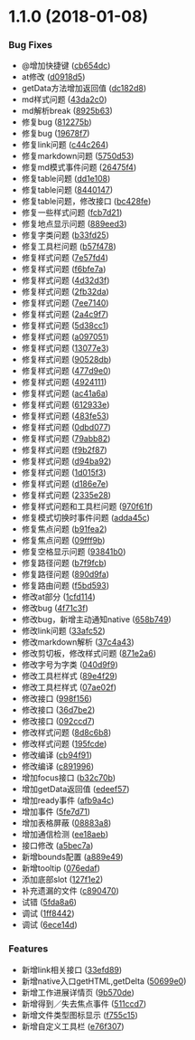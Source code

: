 <a name="1.1.0"></a>
# 1.1.0 (2018-01-08)


### Bug Fixes

* @增加快捷键 ([cb654dc](https://gitlab.corp.36kr.com/f2e/kr-editor/commit/cb654dc))
* at修改 ([d0918d5](https://gitlab.corp.36kr.com/f2e/kr-editor/commit/d0918d5))
* getData方法增加返回值 ([dc182d8](https://gitlab.corp.36kr.com/f2e/kr-editor/commit/dc182d8))
* md样式问题 ([43da2c0](https://gitlab.corp.36kr.com/f2e/kr-editor/commit/43da2c0))
* md解析break ([8925b63](https://gitlab.corp.36kr.com/f2e/kr-editor/commit/8925b63))
* 修复bug ([812275b](https://gitlab.corp.36kr.com/f2e/kr-editor/commit/812275b))
* 修复bug ([19678f7](https://gitlab.corp.36kr.com/f2e/kr-editor/commit/19678f7))
* 修复link问题 ([c44c264](https://gitlab.corp.36kr.com/f2e/kr-editor/commit/c44c264))
* 修复markdown问题 ([5750d53](https://gitlab.corp.36kr.com/f2e/kr-editor/commit/5750d53))
* 修复md模式事件问题 ([26475f4](https://gitlab.corp.36kr.com/f2e/kr-editor/commit/26475f4))
* 修复table问题 ([dd1e108](https://gitlab.corp.36kr.com/f2e/kr-editor/commit/dd1e108))
* 修复table问题 ([8440147](https://gitlab.corp.36kr.com/f2e/kr-editor/commit/8440147))
* 修复table问题，修改接口 ([bc428fe](https://gitlab.corp.36kr.com/f2e/kr-editor/commit/bc428fe))
* 修复一些样式问题 ([fcb7d21](https://gitlab.corp.36kr.com/f2e/kr-editor/commit/fcb7d21))
* 修复地点显示问题 ([889eed3](https://gitlab.corp.36kr.com/f2e/kr-editor/commit/889eed3))
* 修复字类问题 ([b33fd25](https://gitlab.corp.36kr.com/f2e/kr-editor/commit/b33fd25))
* 修复工具栏问题 ([b57f478](https://gitlab.corp.36kr.com/f2e/kr-editor/commit/b57f478))
* 修复样式问题 ([7e57fd4](https://gitlab.corp.36kr.com/f2e/kr-editor/commit/7e57fd4))
* 修复样式问题 ([f6bfe7a](https://gitlab.corp.36kr.com/f2e/kr-editor/commit/f6bfe7a))
* 修复样式问题 ([4d32d3f](https://gitlab.corp.36kr.com/f2e/kr-editor/commit/4d32d3f))
* 修复样式问题 ([2fb32da](https://gitlab.corp.36kr.com/f2e/kr-editor/commit/2fb32da))
* 修复样式问题 ([7ee7140](https://gitlab.corp.36kr.com/f2e/kr-editor/commit/7ee7140))
* 修复样式问题 ([2a4c9f7](https://gitlab.corp.36kr.com/f2e/kr-editor/commit/2a4c9f7))
* 修复样式问题 ([5d38cc1](https://gitlab.corp.36kr.com/f2e/kr-editor/commit/5d38cc1))
* 修复样式问题 ([a097051](https://gitlab.corp.36kr.com/f2e/kr-editor/commit/a097051))
* 修复样式问题 ([13077e3](https://gitlab.corp.36kr.com/f2e/kr-editor/commit/13077e3))
* 修复样式问题 ([90528db](https://gitlab.corp.36kr.com/f2e/kr-editor/commit/90528db))
* 修复样式问题 ([477d9e0](https://gitlab.corp.36kr.com/f2e/kr-editor/commit/477d9e0))
* 修复样式问题 ([4924111](https://gitlab.corp.36kr.com/f2e/kr-editor/commit/4924111))
* 修复样式问题 ([ac41a6a](https://gitlab.corp.36kr.com/f2e/kr-editor/commit/ac41a6a))
* 修复样式问题 ([612933e](https://gitlab.corp.36kr.com/f2e/kr-editor/commit/612933e))
* 修复样式问题 ([483fe53](https://gitlab.corp.36kr.com/f2e/kr-editor/commit/483fe53))
* 修复样式问题 ([0dbd077](https://gitlab.corp.36kr.com/f2e/kr-editor/commit/0dbd077))
* 修复样式问题 ([79abb82](https://gitlab.corp.36kr.com/f2e/kr-editor/commit/79abb82))
* 修复样式问题 ([f9b2f87](https://gitlab.corp.36kr.com/f2e/kr-editor/commit/f9b2f87))
* 修复样式问题 ([d94ba92](https://gitlab.corp.36kr.com/f2e/kr-editor/commit/d94ba92))
* 修复样式问题 ([1d015f3](https://gitlab.corp.36kr.com/f2e/kr-editor/commit/1d015f3))
* 修复样式问题 ([d186e7e](https://gitlab.corp.36kr.com/f2e/kr-editor/commit/d186e7e))
* 修复样式问题 ([2335e28](https://gitlab.corp.36kr.com/f2e/kr-editor/commit/2335e28))
* 修复样式问题和工具栏问题 ([970f61f](https://gitlab.corp.36kr.com/f2e/kr-editor/commit/970f61f))
* 修复模式切换时事件问题 ([adda45c](https://gitlab.corp.36kr.com/f2e/kr-editor/commit/adda45c))
* 修复焦点问题 ([b91fea2](https://gitlab.corp.36kr.com/f2e/kr-editor/commit/b91fea2))
* 修复焦点问题 ([09fff9b](https://gitlab.corp.36kr.com/f2e/kr-editor/commit/09fff9b))
* 修复空格显示问题 ([93841b0](https://gitlab.corp.36kr.com/f2e/kr-editor/commit/93841b0))
* 修复路径问题 ([b7f9fcb](https://gitlab.corp.36kr.com/f2e/kr-editor/commit/b7f9fcb))
* 修复路径问题 ([890d9fa](https://gitlab.corp.36kr.com/f2e/kr-editor/commit/890d9fa))
* 修复路由问题 ([f5bd593](https://gitlab.corp.36kr.com/f2e/kr-editor/commit/f5bd593))
* 修改at部分 ([1cfd114](https://gitlab.corp.36kr.com/f2e/kr-editor/commit/1cfd114))
* 修改bug ([4f71c3f](https://gitlab.corp.36kr.com/f2e/kr-editor/commit/4f71c3f))
* 修改bug，新增主动通知native ([658b749](https://gitlab.corp.36kr.com/f2e/kr-editor/commit/658b749))
* 修改link问题 ([33afc52](https://gitlab.corp.36kr.com/f2e/kr-editor/commit/33afc52))
* 修改markdown解析 ([37c4a43](https://gitlab.corp.36kr.com/f2e/kr-editor/commit/37c4a43))
* 修改剪切板，修改样式问题 ([871e2a6](https://gitlab.corp.36kr.com/f2e/kr-editor/commit/871e2a6))
* 修改字号为字类 ([040d9f9](https://gitlab.corp.36kr.com/f2e/kr-editor/commit/040d9f9))
* 修改工具栏样式 ([89e4f29](https://gitlab.corp.36kr.com/f2e/kr-editor/commit/89e4f29))
* 修改工具栏样式 ([07ae02f](https://gitlab.corp.36kr.com/f2e/kr-editor/commit/07ae02f))
* 修改接口 ([998f156](https://gitlab.corp.36kr.com/f2e/kr-editor/commit/998f156))
* 修改接口 ([36d7be2](https://gitlab.corp.36kr.com/f2e/kr-editor/commit/36d7be2))
* 修改接口 ([092ccd7](https://gitlab.corp.36kr.com/f2e/kr-editor/commit/092ccd7))
* 修改样式问题 ([8d8c6b8](https://gitlab.corp.36kr.com/f2e/kr-editor/commit/8d8c6b8))
* 修改样式问题 ([195fcde](https://gitlab.corp.36kr.com/f2e/kr-editor/commit/195fcde))
* 修改编译 ([cb94f91](https://gitlab.corp.36kr.com/f2e/kr-editor/commit/cb94f91))
* 修改编译 ([c891996](https://gitlab.corp.36kr.com/f2e/kr-editor/commit/c891996))
* 增加focus接口 ([b32c70b](https://gitlab.corp.36kr.com/f2e/kr-editor/commit/b32c70b))
* 增加getData返回值 ([edeef57](https://gitlab.corp.36kr.com/f2e/kr-editor/commit/edeef57))
* 增加ready事件 ([afb9a4c](https://gitlab.corp.36kr.com/f2e/kr-editor/commit/afb9a4c))
* 增加事件 ([5fe7d71](https://gitlab.corp.36kr.com/f2e/kr-editor/commit/5fe7d71))
* 增加表格屏蔽 ([08883a8](https://gitlab.corp.36kr.com/f2e/kr-editor/commit/08883a8))
* 增加通信检测 ([ee18aeb](https://gitlab.corp.36kr.com/f2e/kr-editor/commit/ee18aeb))
* 接口修改 ([a5bec7a](https://gitlab.corp.36kr.com/f2e/kr-editor/commit/a5bec7a))
* 新增bounds配置 ([a889e49](https://gitlab.corp.36kr.com/f2e/kr-editor/commit/a889e49))
* 新增tooltip ([076edaf](https://gitlab.corp.36kr.com/f2e/kr-editor/commit/076edaf))
* 添加底部slot ([127f1e2](https://gitlab.corp.36kr.com/f2e/kr-editor/commit/127f1e2))
* 补充遗漏的文件 ([c890470](https://gitlab.corp.36kr.com/f2e/kr-editor/commit/c890470))
* 试错 ([5fda8a6](https://gitlab.corp.36kr.com/f2e/kr-editor/commit/5fda8a6))
* 调试 ([1ff8442](https://gitlab.corp.36kr.com/f2e/kr-editor/commit/1ff8442))
* 调试 ([6ece14d](https://gitlab.corp.36kr.com/f2e/kr-editor/commit/6ece14d))


### Features

* 新增link相关接口 ([33efd89](https://gitlab.corp.36kr.com/f2e/kr-editor/commit/33efd89))
* 新增native入口getHTML,getDelta ([50699e0](https://gitlab.corp.36kr.com/f2e/kr-editor/commit/50699e0))
* 新增工作进展详情页 ([9b570de](https://gitlab.corp.36kr.com/f2e/kr-editor/commit/9b570de))
* 新增得到／失去焦点事件 ([511ccd7](https://gitlab.corp.36kr.com/f2e/kr-editor/commit/511ccd7))
* 新增文件类型图标显示 ([f755c15](https://gitlab.corp.36kr.com/f2e/kr-editor/commit/f755c15))
* 新增自定义工具栏 ([e76f307](https://gitlab.corp.36kr.com/f2e/kr-editor/commit/e76f307))



